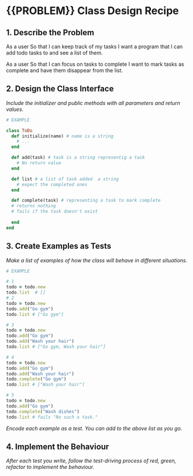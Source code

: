 # {{PROBLEM}} Class Design Recipe

## 1. Describe the Problem

As a user
So that I can keep track of my tasks
I want a program that I can add todo tasks to and see a list of them.

As a user
So that I can focus on tasks to complete
I want to mark tasks as complete and have them disappear from the list.



## 2. Design the Class Interface

_Include the initializer and public methods with all parameters and return values._

```ruby
# EXAMPLE

class ToDo
  def initialize(name) # name is a string
    # ...
  end

  def add(task) # task is a string representig a task
    # No return value
  end

  def list # a list of task added  a string
    # expect the completed ones
  end

  def complete(task) # representing a task to mark complete
  # returns nothing
  # fails if the task doesn't exist
    
  end
end
```

## 3. Create Examples as Tests

_Make a list of examples of how the class will behave in different situations._

```ruby
# EXAMPLE

# 1
todo = todo.new
todo.list  # []
# 2
todo = todo.new
todo.add("Go gym")
todo.list # ["Go gym"]

# 3
todo = todo.new
todo.add("Go gym")
todo.add("Wash your hair")
todo.list # ["Go gym, Wash your hair"]

# 4
todo = todo.new
todo.add("Go gym")
todo.add("Wash your hair")
todo.complete("Go gym")
todo.list # ["Wash your hair"]

# 5
todo = todo.new
todo.add("Go gym")
todo.complete("Wash dishes")
todo.list # fails "No such a task."

```

_Encode each example as a test. You can add to the above list as you go._

## 4. Implement the Behaviour

_After each test you write, follow the test-driving process of red, green, refactor to implement the behaviour._

